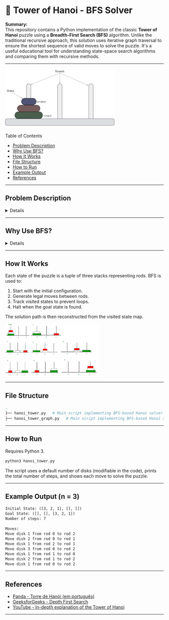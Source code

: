 
# 🗼 Tower of Hanoi - BFS Solver

**Summary:**  
This repository contains a Python implementation of the classic **Tower of Hanoi** puzzle using a **Breadth-First Search (BFS)** algorithm. Unlike the traditional recursive approach, this solution uses iterative graph traversal to ensure the shortest sequence of valid moves to solve the puzzle. It's a useful educational tool for understanding state-space search algorithms and comparing them with recursive methods.

---
![Tower of Hanoi](img.png)

Table of Contents

- [Problem Description](#-problem-description)
- [Why Use BFS?](#-why-use-bfs)
- [How It Works](#-how-it-works)
- [File Structure](#-file-structure)
- [How to Run](#️-how-to-run)
- [Example Output](#-example-output-n--3)
- [References](#-references)
---

## Problem Description
<details>
The **Tower of Hanoi** is a mathematical puzzle involving:

- **Three rods (pegs)**.
- **Multiple disks** of different sizes, stacked in decreasing size on the source rod.
- The goal is to move the entire stack to the target rod following these rules:

1. Only one disk can be moved at a time.
2. Only the top disk from a rod can be moved.
3. No disk may be placed on top of a smaller disk.

While traditionally solved using recursion, this project explores solving the puzzle **iteratively using the BFS algorithm**, ensuring the minimal number of moves.
</details>

---

## Why Use BFS?

<details>

Using **Breadth-First Search** provides several benefits:

- **Guaranteed shortest solution**: BFS finds the optimal number of moves.
- **Systematic exploration**: Explores all possible states level-by-level.
- **Avoids recursion pitfalls**: Prevents stack overflow issues in large instances.

This approach highlights an **alternative to the recursive solution**, allowing deeper insight into the state transitions of the puzzle.
</details>

---

## How It Works

Each state of the puzzle is a tuple of three stacks representing rods. BFS is used to:

1. Start with the initial configuration.
2. Generate legal moves between rods.
3. Track visited states to prevent loops.
4. Halt when the goal state is found.

The solution path is then reconstructed from the visited state map.

![Tower of Hanoi Process](hanoi_process.png)

---

## File Structure

```bash
.
├── hanoi_tower.py   # Main script implementing BFS-based Hanoi solver
├── hanoi_tower_graph.py   # Main script implementing BFS-based Hanoi solver with a graph visualization
````

---

## How to Run

Requires Python 3.

```bash
python3 hanoi_tower.py
```

The script uses a default number of disks (modifiable in the code), prints the total number of steps, and shows each move to solve the puzzle.

---

## Example Output (n = 3)

```text
Initial State: ([3, 2, 1], [], [])
Goal State: ([], [], [3, 2, 1])
Number of steps: 7

Moves:
Move disk 1 from rod 0 to rod 2
Move disk 2 from rod 0 to rod 1
Move disk 1 from rod 2 to rod 1
Move disk 3 from rod 0 to rod 2
Move disk 1 from rod 1 to rod 0
Move disk 2 from rod 1 to rod 2
Move disk 1 from rod 0 to rod 2
```

---

## References

* [Panda - Torre de Hanói (em português)](https://panda.ime.usp.br/panda/static/pythonds_pt/04-Recursao/09-hanoi.html)
* [GeeksforGeeks - Depth First Search](https://www.geeksforgeeks.org/depth-first-search-or-dfs-for-a-graph/)
* [YouTube - In-depth explanation of the Tower of Hanoi](https://www.youtube.com/watch?v=rf6uf3jNjbo)

---



